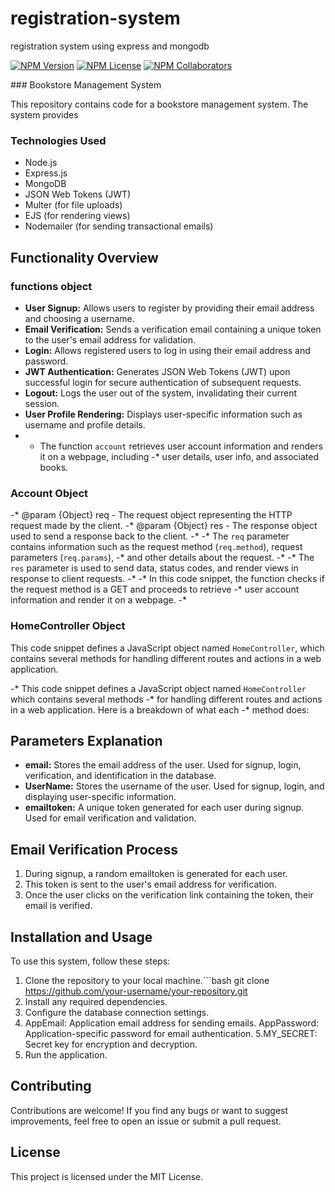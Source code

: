 # registration-system
registration system using express and mongodb
<p dir=auto>
<a href=""><img alt="NPM Version" src="https://img.shields.io/npm/v/registration-system"></a>
<a href=""><img alt="NPM License" src="https://img.shields.io/badge/license-MIT-blue"></a>
<a href="https://www.npmjs.com/package/registration-system?activeTab=readme"><img alt="NPM Collaborators" src="https://img.shields.io/npm/collaborators/registration-system"></a>

</p>
### Bookstore Management System

This repository contains code for a bookstore management system. The system provides

### Technologies Used

- Node.js
- Express.js
- MongoDB
- JSON Web Tokens (JWT)
- Multer (for file uploads)
- EJS (for rendering views)
- Nodemailer (for sending transactional emails)

## Functionality Overview
### functions object
- **User Signup:** Allows users to register by providing their email address and choosing a username.
- **Email Verification:** Sends a verification email containing a unique token to the user's email address for validation.
- **Login:** Allows registered users to log in using their email address and password.
- **JWT Authentication:** Generates JSON Web Tokens (JWT) upon successful login for secure authentication of subsequent requests.
- **Logout:** Logs the user out of the system, invalidating their current session.
- **User Profile Rendering:** Displays user-specific information such as username and profile details.
- * The function `account` retrieves user account information and renders it on a webpage, including
-* user details, user info, and associated books.
### Account Object
-* @param {Object} req - The request object representing the HTTP request made by the client.
-* @param {Object} res - The response object used to send a response back to the client.
-* 
-* The `req` parameter contains information such as the request method (`req.method`), request parameters (`req.params`),
-* and other details about the request.
-* 
-* The `res` parameter is used to send data, status codes, and render views in response to client requests.
-* 
-* In this code snippet, the function checks if the request method is a GET and proceeds to retrieve
-* user account information and render it on a webpage.
-*
### HomeController Object

This code snippet defines a JavaScript object named `HomeController`, which contains several methods for handling different routes and actions in a web application.



-* This code snippet defines a JavaScript object named `HomeController` which contains several methods
-* for handling different routes and actions in a web application. Here is a breakdown of what each
-* method does:


## Parameters Explanation

- **email:** Stores the email address of the user. Used for signup, login, verification, and identification in the database.
- **UserName:** Stores the username of the user. Used for signup, login, and displaying user-specific information.
- **emailtoken:** A unique token generated for each user during signup. Used for email verification and validation.

## Email Verification Process

1. During signup, a random emailtoken is generated for each user.
2. This token is sent to the user's email address for verification.
3. Once the user clicks on the verification link containing the token, their email is verified.

## Installation and Usage

To use this system, follow these steps:

1. Clone the repository to your local machine.```bash
   git clone https://github.com/your-username/your-repository.git
2. Install any required dependencies.
3. Configure the database connection settings.
4. AppEmail: Application email address for sending emails.
   AppPassword: Application-specific password for email authentication.
5.MY_SECRET: Secret key for encryption and decryption.
6. Run the application.

## Contributing

Contributions are welcome! If you find any bugs or want to suggest improvements, feel free to open an issue or submit a pull request.

## License

This project is licensed under the MIT License.
